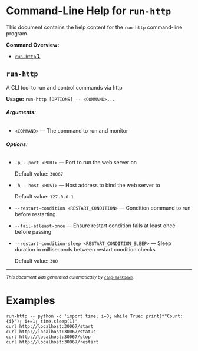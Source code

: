 # Command-Line Help for `run-http`

This document contains the help content for the `run-http` command-line program.

**Command Overview:**

* [`run-http`↴](#run-http)

## `run-http`

A CLI tool to run and control commands via http

**Usage:** `run-http [OPTIONS] -- <COMMAND>...`

###### **Arguments:**

* `<COMMAND>` — The command to run and monitor

###### **Options:**

* `-p`, `--port <PORT>` — Port to run the web server on

  Default value: `30067`
* `-h`, `--host <HOST>` — Host address to bind the web server to

  Default value: `127.0.0.1`
* `--restart-condition <RESTART_CONDITION>` — Condition command to run before restarting
* `--fail-atleast-once` — Ensure restart condition fails at least once before passing
* `--restart-condition-sleep <RESTART_CONDITION_SLEEP>` — Sleep duration in milliseconds between restart condition checks

  Default value: `300`



<hr/>

<small><i>
    This document was generated automatically by
    <a href="https://crates.io/crates/clap-markdown"><code>clap-markdown</code></a>.
</i></small>

# Examples

```
run-http -- python -c 'import time; i=0; while True: print(f"Count: {i}"); i+=1; time.sleep(1)'
curl http://localhost:30067/start
curl http://localhost:30067/status
curl http://localhost:30067/stop
curl http://localhost:30067/restart
```
